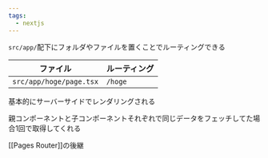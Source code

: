 ```yaml
---
tags:
  - nextjs
---
```

`src/app/`配下にフォルダやファイルを置くことでルーティングできる

| ファイル                    | ルーティング  |
| ----------------------- | ------- |
| `src/app/hoge/page.tsx` | `/hoge` |

基本的にサーバーサイドでレンダリングされる

親コンポーネントと子コンポーネントそれぞれで同じデータをフェッチしてた場合1回で取得してくれる

[[Pages Router]]の後継